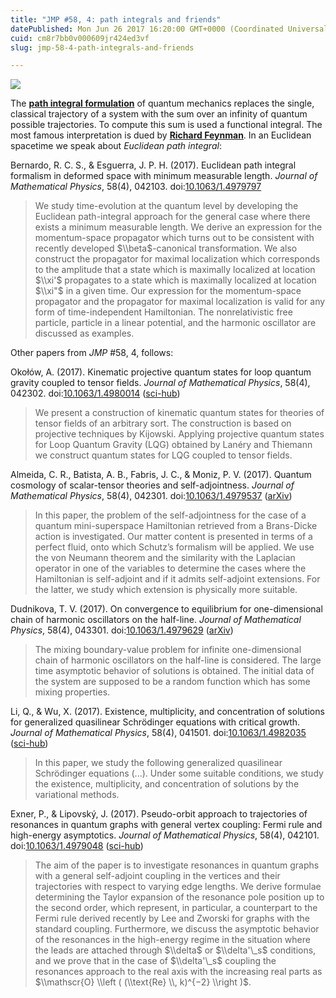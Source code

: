 ```yaml
---
title: "JMP #58, 4: path integrals and friends"
datePublished: Mon Jun 26 2017 16:20:00 GMT+0000 (Coordinated Universal Time)
cuid: cm8r7bb0v000609jr424ed3vf
slug: jmp-58-4-path-integrals-and-friends

---
```



![](https://cdn.hashnode.com/res/hashnode/image/upload/v1743070739107/396c3d50-4cde-4a55-a0bd-60d2d5424645.png)

The [**path integral formulation**](https://en.wikipedia.org/wiki/Path_integral_formulation) of quantum mechanics replaces the single, classical trajectory of a system with the sum over an infinity of quantum possible trajectories. To compute this sum is used a functional integral. The most famous interpretation is dued by [**Richard Feynman**](http://docmadhattan.fieldofscience.com/2017/05/feynman-in-comics.html). In an Euclidean spacetime we speak about _Euclidean path integral_:

Bernardo, R. C. S., & Esguerra, J. P. H. (2017). Euclidean path integral formalism in deformed space with minimum measurable length. _Journal of Mathematical Physics_, 58(4), 042103. doi:[10.1063/1.4979797](http://dx.doi.org/10.1063/1.4979797)

> We study time-evolution at the quantum level by developing the Euclidean path-integral approach for the general case where there exists a minimum measurable length. We derive an expression for the momentum-space propagator which turns out to be consistent with recently developed $\\beta$-canonical transformation. We also construct the propagator for maximal localization which corresponds to the amplitude that a state which is maximally localized at location $\\xi'$ propagates to a state which is maximally localized at location $\\xi"$ in a given time. Our expression for the momentum-space propagator and the propagator for maximal localization is valid for any form of time-independent Hamiltonian. The nonrelativistic free particle, particle in a linear potential, and the harmonic oscillator are discussed as examples.

Other papers from _JMP_ #58, 4, follows:

Okołów, A. (2017). Kinematic projective quantum states for loop quantum gravity coupled to tensor fields. _Journal of Mathematical Physics_, 58(4), 042302. doi:[10.1063/1.4980014](http://dx.doi.org/10.1063/1.4980014) ([sci-hub](http://sci-hub.bz/10.1063/1.4980014))

> We present a construction of kinematic quantum states for theories of tensor fields of an arbitrary sort. The construction is based on projective techniques by Kijowski. Applying projective quantum states for Loop Quantum Gravity (LQG) obtained by Lanéry and Thiemann we construct quantum states for LQG coupled to tensor fields.

Almeida, C. R., Batista, A. B., Fabris, J. C., & Moniz, P. V. (2017). Quantum cosmology of scalar-tensor theories and self-adjointness. _Journal of Mathematical Physics_, 58(4), 042301. doi:[10.1063/1.4979537](http://dx.doi.org/10.1063/1.4979537) ([arXiv](https://arxiv.org/abs/1608.08971))

> In this paper, the problem of the self-adjointness for the case of a quantum mini-superspace Hamiltonian retrieved from a Brans-Dicke action is investigated. Our matter content is presented in terms of a perfect fluid, onto which Schutz’s formalism will be applied. We use the von Neumann theorem and the similarity with the Laplacian operator in one of the variables to determine the cases where the Hamiltonian is self-adjoint and if it admits self-adjoint extensions. For the latter, we study which extension is physically more suitable.

Dudnikova, T. V. (2017). On convergence to equilibrium for one-dimensional chain of harmonic oscillators on the half-line. _Journal of Mathematical Physics_, 58(4), 043301. doi:[10.1063/1.4979629](http://dx.doi.org/10.1063/1.4979629) ([arXiv](https://arxiv.org/abs/1504.05132))

> The mixing boundary-value problem for infinite one-dimensional chain of harmonic oscillators on the half-line is considered. The large time asymptotic behavior of solutions is obtained. The initial data of the system are supposed to be a random function which has some mixing properties.

Li, Q., & Wu, X. (2017). Existence, multiplicity, and concentration of solutions for generalized quasilinear Schrödinger equations with critical growth. _Journal of Mathematical Physics_, 58(4), 041501. doi:[10.1063/1.4982035](http://dx.doi.org/10.1063/1.4982035) ([sci-hub](http://sci-hub.bz/10.1063/1.4982035))

> In this paper, we study the following generalized quasilinear Schrödinger equations (...). Under some suitable conditions, we study the existence, multiplicity, and concentration of solutions by the variational methods.

Exner, P., & Lipovský, J. (2017). Pseudo-orbit approach to trajectories of resonances in quantum graphs with general vertex coupling: Fermi rule and high-energy asymptotics. _Journal of Mathematical Physics_, 58(4), 042101. doi:[10.1063/1.4979048](http://dx.doi.org/10.1063/1.4979048) ([sci-hub](http://sci-hub.bz/10.1063/1.4979048))

> The aim of the paper is to investigate resonances in quantum graphs with a general self-adjoint coupling in the vertices and their trajectories with respect to varying edge lengths. We derive formulae determining the Taylor expansion of the resonance pole position up to the second order, which represent, in particular, a counterpart to the Fermi rule derived recently by Lee and Zworski for graphs with the standard coupling. Furthermore, we discuss the asymptotic behavior of the resonances in the high-energy regime in the situation where the leads are attached through $\\delta$ or $\\delta'\_s$ conditions, and we prove that in the case of $\\delta'\_s$ coupling the resonances approach to the real axis with the increasing real parts as $\\mathscr{O} \\left ( (\\text{Re} \\, k)^{−2} \\right )$.
